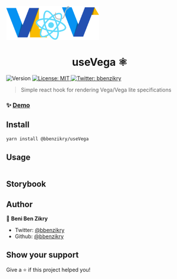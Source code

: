 <img style="max-width:250px;" src="./hooks-vega.png">
<h1 align="center">useVega ⚛</h1>
<p>
  <img alt="Version" src="https://img.shields.io/badge/version-0.1.0-blue.svg?cacheSeconds=2592000" />
  <a href="#" target="_blank">
    <img alt="License: MIT" src="https://img.shields.io/badge/License-MIT-yellow.svg" />
  </a>
  <a href="https://twitter.com/bbenzikry" target="_blank">
    <img alt="Twitter: bbenzikry" src="https://img.shields.io/twitter/follow/bbenzikry.svg?style=social" />
  </a>
</p>

> Simple react hook for rendering Vega/Vega lite specifications

### ✨ [Demo](https://usevega.dev)

## Install

```sh
yarn install @bbenzikry/useVega
```

## Usage

```typescript
```

## Storybook

## Author

👤 **Beni Ben Zikry**

* Twitter: [@bbenzikry](https://twitter.com/bbenzikry)
* Github: [@bbenzikry](https://github.com/bbenzikry)

## Show your support

Give a ⭐️ if this project helped you!